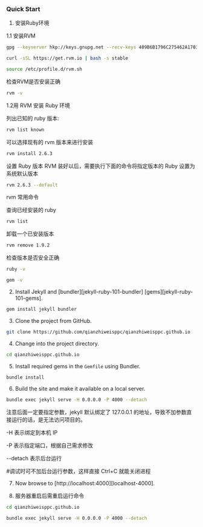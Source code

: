 

### Quick Start

1. 安装Ruby环境

1.1 安装RVM

```sh
gpg --keyserver hkp://keys.gnupg.net --recv-keys 409B6B1796C275462A1703113804BB82D39DC0E3 7D2BAF1CF37B13E2069D6956105BD0E739499BDB
```

```sh
curl -sSL https://get.rvm.io | bash -s stable
```

```sh
source /etc/profile.d/rvm.sh
```

检查RVM是否安装正确
```sh
rvm -v
```


1.2用 RVM 安装 Ruby 环境

列出已知的 ruby 版本:
```sh
rvm list known
```

可以选择现有的 rvm 版本来进行安装
```sh
rvm install 2.6.3
```

设置 Ruby 版本
RVM 装好以后，需要执行下面的命令将指定版本的 Ruby 设置为系统默认版本
```sh
rvm 2.6.3 --default
```


rvm 常用命令

查询已经安装的 ruby
```sh
rvm list
```

卸载一个已安装版本
```sh
rvm remove 1.9.2
```

检查版本是否安全正确
```sh
ruby -v
```

```sh
gem -v
```


2. Install Jekyll and [bundler][jekyll-ruby-101-bundler] [gems][jekyll-ruby-101-gems].

```sh
gem install jekyll bundler
```


3. Clone the project from GitHub.

```sh
git clone https://github.com/qianzhiweisppc/qianzhiweisppc.github.io
```


4. Change into the project directory.
```sh
cd qianzhiweisppc.github.io
```


5. Install required gems in the `Gemfile` using Bundler.
```sh
bundle install
```


6. Build the site and make it available on a local server.
```sh
bundle exec jekyll serve -H 0.0.0.0 -P 4000 --detach 
```

注意后面一定要指定参数，jekyll 默认绑定了 127.0.0.1 的地址，导致不加参数直接运行的话，是无法访问项目的。

-H 表示绑定到本机 IP

-P 表示指定端口，根据自己需求修改 

--detach 表示后台运行

#调试时可不加后台运行参数，这样直接 Ctrl+C 就能关闭进程



7. Now browse to [http://localhost:4000][localhost-4000].


8. 服务器重启后需重启运行命令

```sh
cd qianzhiweisppc.github.io
```

```sh
bundle exec jekyll serve -H 0.0.0.0 -P 4000 --detach
```
